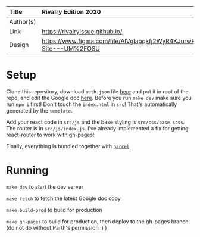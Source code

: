 | Title     | Rivalry Edition 2020                             |
| :-------- | :----------------------------------------- |
| Author(s) |                                            |
| Link      | https://rivalryissue.github.io/            |
| Design    | https://www.figma.com/file/AlVglapqkfj2WyR4KJurwR/Rivalry-Site---UM%2FOSU          |

# Setup

Clone this repository, download `auth.json` file
[here](https://drive.google.com/drive/u/0/folders/1RTFhJ6MHC7nGNg3CtxiAAhgwd3-GBQwo) and put it in root of the repo,
and edit the Google doc [here](https://docs.google.com/document/d/1QNCE2-KXUPIEmYmUcUkPzxA7HsnZqeobjXVPM3EDAN0/edit?usp=sharing).
Before you run `make dev` make sure you run `npm i` first!
Don't touch the `index.html` in `src`! That's automatically generated by the `template`.

Add your react code in `src/js` and the base styling is `src/css/base.scss`. 
The router is in `src/js/index.js`. I've already implemented a fix for getting react-router to work with gh-pages!

Finally, everything is bundled together with [`parcel`](https://parceljs.org/).

# Running

`make dev` to start the dev server

`make fetch` to fetch the latest Google doc copy

`make build-prod` to build for production

`make gh-pages` to build for production, then deploy to the gh-pages branch (do not do without Parth's permission :) )
